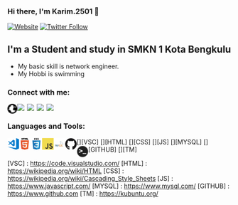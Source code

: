 ### Hi there, I'm Karim.2501 👋

[![Website](https://img.shields.io/website?label=karim2501.github.io&style=for-the-badge&url=https%3A%2F%2Fkarim2501.github.io)](https://karim2501.gub.io)
[![Twitter Follow](https://img.shields.io/twitter/follow/Karim_Bengkulu?color=1DA1F2&logo=twitter&style=for-the-badge)](https://twitter.com/intent/follow?&screen_name=Karim_Bengkulu)

## I'm a Student and study in SMKN 1 Kota Bengkulu

- My basic skill is network engineer.
- My Hobbi is swimming

### Connect with me:

[<img align="left" width="22px" src="https://raw.githubusercontent.com/iconic/open-iconic/master/svg/globe.svg" />][website]
[<img align="left" width="22px" src="https://cdn.jsdelivr.net/npm/simple-icons@v3/icons/youtube.svg" />][youtube]
[<img align="left" width="22px" src="https://cdn.jsdelivr.net/npm/simple-icons@v3/icons/twitter.svg" />][twitter]
[<img align="left" width="22px" src="https://cdn.jsdelivr.net/npm/simple-icons@v3/icons/linkedin.svg" />][linkedin]
[<img align="left" width="22px" src="https://cdn.jsdelivr.net/npm/simple-icons@v3/icons/instagram.svg" />][instagram]

<br />

### Languages and Tools:

[<img align="left" alt="Visual Studio Code" width="26px" src="https://raw.githubusercontent.com/github/explore/80688e429a7d4ef2fca1e82350fe8e3517d3494d/topics/visual-studio-code/visual-studio-code.png" />][VSC]
[<img align="left" alt="HTML5" width="26px" src="https://raw.githubusercontent.com/github/explore/80688e429a7d4ef2fca1e82350fe8e3517d3494d/topics/html/html.png" />][HTML]
[<img align="left" alt="CSS3" width="26px" src="https://raw.githubusercontent.com/github/explore/80688e429a7d4ef2fca1e82350fe8e3517d3494d/topics/css/css.png" />][CSS]
[<img align="left" alt="JavaScript" width="26px" src="https://raw.githubusercontent.com/github/explore/80688e429a7d4ef2fca1e82350fe8e3517d3494d/topics/javascript/javascript.png" />][JS]
[<img align="left" alt="MySQL" width="26px" src="https://raw.githubusercontent.com/github/explore/80688e429a7d4ef2fca1e82350fe8e3517d3494d/topics/mysql/mysql.png" />][MYSQL]
[<img align="left" alt="GitHub" width="26px" src="https://raw.githubusercontent.com/github/explore/78df643247d429f6cc873026c0622819ad797942/topics/github/github.png" />][GITHUB]
[<img align="left" alt="Terminal" width="26px" src="https://raw.githubusercontent.com/github/explore/80688e429a7d4ef2fca1e82350fe8e3517d3494d/topics/terminal/terminal.png" />][TM]

[website]: https://karim2501.github.io
[twitter]: https://twitter.com/Karim_Bengkulu
[youtube]: https://youtube.com/c/Karim2501
[instagram]: https://instagram.com/Karim.2501/
[linkedin]: https://linkedin.com/in/mnurulkarim0/
[VSC] : https://code.visualstudio.com/
[HTML] : https://wikipedia.org/wiki/HTML
[CSS] : https://wikipedia.org/wiki/Cascading_Style_Sheets
[JS] : https://www.javascript.com/
[MYSQL] : https://www.mysql.com/
[GITHUB] : https://www.github.com
[TM] : https://kubuntu.org/
